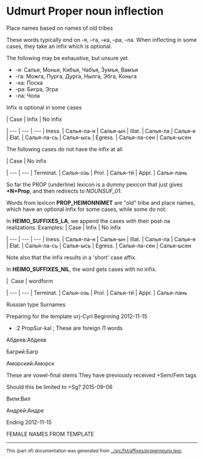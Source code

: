 # Udmurt Proper noun inflection

Place names based on names of old tribes

These words typically end on -я, –га, –ка, –ра, –ла. When inflecting in some
cases, they take an infix which is optional.

The following may be exhaustive, but unsure yet.

* -я: Салья, Монья, Кибъя, Чабъя, Ӟумъя, Вамъя
* -га: Можга, Пурга, Дурга, Нылга, Эбга, Коньга
* -ка: Поска
* -ра: Бигра, Эгра
* -ла: Чола

Infix is optional in some cases

|   Case    |  Infix | No infix

| --- | --- | --- 
|  Iness.    |  Салья-ла-н   |  Салья-ын
|  Illat.     |  Салья-ла      |  Салья-е
|  Elat.      |  Салья-ла-сь   |  Салья-ысь
|  Egress.    |  Салья-ла-сен  |  Салья-ысен

The following cases do not have the infix at all

|   Case    |  No infix

| --- | --- 
|  Terminat.  |  Салья-озь
|  Prol.      |  Салья-тӥ
|  Appr.      |  Салья-лань


So far the PROP (underline) lexicon is a dummy pexicon that just gives **+N+Prop**,
and then redirects to *NOUNSUF_01*.


Words from lexicon **PROP_HEIMONNIMET** are "old" tribe and place names, 
which have an optional infix for some cases, while some do not.

In **HEIMO_SUFFIXES_LA**, we append the cases with their post-ла realizations.
Examples:
|   Case    |  Infix | No infix

| --- | --- | --- 
|  Iness.     |  Салья-ла-н    |  Салья-ын
|  Illat.     |  Салья-ла      |  Салья-е
|  Elat.      |  Салья-ла-сь   |  Салья-ысь
|  Egress.    |  Салья-ла-сен  |  Салья-ысен

Note also that the infix results in a 'short' case affix.

In **HEIMO_SUFFIXES_NIL**, the word gets cases with no infix.

|   Case  | wordform

| --- | --- 
|  Terminat.  |  Салья-озь
|  Prol.      |  Салья-тӥ
|  Appr.      |  Салья-лань



Russian type Surnames 

Preparing for the template urj-Cyrl
Beginning 2012-11-15





 * :2 PropSur-kal ;  These are foreign Л words



Абдеев:Абдеев

Багрий:Багр


Аморский:Аморск








These are vowel-final stems
They have previously received +Sem/Fem tags








Should this be limited to +Sg? 2015-09-06

Вили:Вил




Андрей:Андре












Ending 2012-11-15









FEMALE NAMES FROM TEMPLATE



















* * *
<small>This (part of) documentation was generated from [../src/fst/affixes/propernouns.lexc](http://github.com/giellalt/lang-udm/blob/main/../src/fst/affixes/propernouns.lexc)</small>
